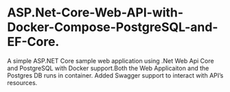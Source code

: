 # ASP.Net-Core-Web-API-with-Docker-Compose-PostgreSQL-and-EF-Core.
A simple ASP.NET Core sample web application using .Net Web Api Core and PostgreSQL with Docker support.Both the Web Applicaiton and the Postgres DB runs in container. Added Swagger support to interact with API’s resources.
